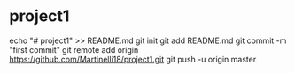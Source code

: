 # project1
echo "# project1" >> README.md
git init
git add README.md
git commit -m "first commit"
git remote add origin https://github.com/Martinelli18/project1.git
git push -u origin master

